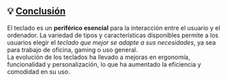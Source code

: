 ## 💡 [Conclusión](README.md)

El teclado es un **periférico esencial** para la interacción entre el usuario y el ordenador. La variedad de tipos y características disponibles permite a los usuarios elegir el *teclado que mejor se adapte a sus necesidades*, ya sea para trabajo de oficina, gaming o uso general.\
La evolución de los teclados ha llevado a mejoras en ergonomía, funcionalidad y personalización, lo que ha aumentado la eficiencia y comodidad en su uso.
